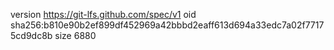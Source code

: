 version https://git-lfs.github.com/spec/v1
oid sha256:b810e90b2ef899df452969a42bbbd2eaff613d694a33edc7a02f77175cd9dc8b
size 6880
